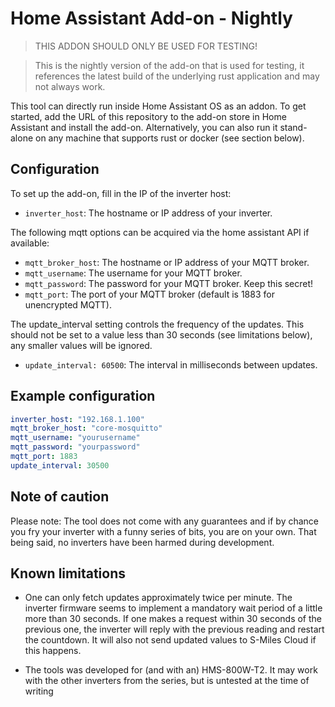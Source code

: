 # Home Assistant Add-on - Nightly

> THIS ADDON SHOULD ONLY BE USED FOR TESTING!

> This is the nightly version of the add-on that is used for testing,
> it references the latest build of the underlying rust application
> and may not always work.

This tool can directly run inside Home Assistant OS as an addon. To get started, add the URL of this repository to the add-on store in Home Assistant and install the add-on. Alternatively, you can also run it stand-alone on any machine that supports rust or docker (see section below).

## Configuration

To set up the add-on, fill in the IP of the inverter host:

- `inverter_host`: The hostname or IP address of your inverter.

The following mqtt options can be acquired via the home assistant API if available:

- `mqtt_broker_host`: The hostname or IP address of your MQTT broker.
- `mqtt_username`: The username for your MQTT broker.
- `mqtt_password`: The password for your MQTT broker. Keep this secret!
- `mqtt_port`: The port of your MQTT broker (default is 1883 for unencrypted MQTT).

The update_interval setting controls the frequency of the updates. This should not be
set to a value less than 30 seconds (see limitations below), any smaller values will be ignored.

- `update_interval: 60500`: The interval in milliseconds between updates.

## Example configuration

```yaml
inverter_host: "192.168.1.100"
mqtt_broker_host: "core-mosquitto"
mqtt_username: "yourusername"
mqtt_password: "yourpassword"
mqtt_port: 1883
update_interval: 30500
```

## Note of caution

Please note: The tool does not come with any guarantees and if by chance you fry your inverter with a funny series of bits, you are on your own. That being said, no inverters have been harmed during development.

## Known limitations

- One can only fetch updates approximately twice per minute. The inverter firmware seems to implement a mandatory wait period of a little more than 30 seconds. If one makes a request within 30 seconds of the previous one, the inverter will reply with the previous reading and restart the countdown. It will also not send updated values to S-Miles Cloud if this happens.

- The tools was developed for (and with an) HMS-800W-T2. It may work with the other inverters from the series, but is untested at the time of writing
